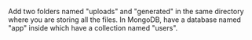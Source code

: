 Add two folders named "uploads" and "generated" in the same directory where you are storing all the files.
In MongoDB, have a database named "app" inside which have a collection named "users".
